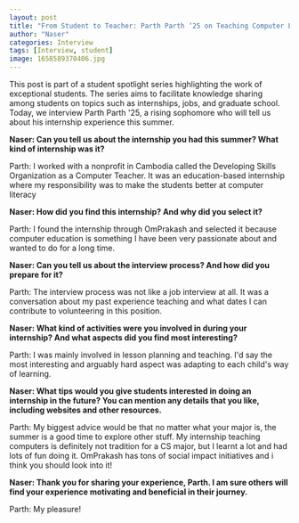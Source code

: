 ```yaml
---
layout: post
title: "From Student to Teacher: Parth Parth ‘25 on Teaching Computer Literacy in Cambodia"
author: "Naser"
categories: Interview
tags: [Interview, student]
image: 1658589370406.jpg
---
```


This post is part of a student spotlight series highlighting the work of exceptional students.  The series aims to facilitate knowledge sharing among students on topics such as internships, jobs, and graduate school.  Today, we interview Parth Parth '25, a rising sophomore who will tell us about his internship experience this summer.

**Naser: Can you tell us about the internship you had this summer?  What kind of internship was it?**


Parth: I worked with a nonprofit in Cambodia called the Developing Skills Organization as a Computer Teacher. It was an education-based internship where my responsibility was to make the students better at computer literacy




**Naser: How did you find this internship?  And why did you select it?**


Parth: I found the internship through OmPrakash and selected it because computer education is something I have been very passionate about and wanted to do for a long time.




**Naser: Can you tell us about the interview process?  And how did you prepare for it?**


Parth: The interview process was not like a job interview at all. It was a conversation about my past experience teaching and what dates I can contribute to volunteering in this position.




**Naser: What kind of activities were you involved in during your internship?  And what aspects did you find most interesting?**


Parth: I was mainly involved in lesson planning and teaching. I'd say the most interesting and arguably hard aspect was adapting to each child's way of learning.




**Naser: What tips would you give students interested in doing an internship in the future?  You can mention any details that you like, including websites and other resources.**


Parth: My biggest advice would be that no matter what your major is, the summer is a good time to explore other stuff. My internship teaching computers is definitely not tradition for a CS major, but I learnt a lot and had lots of fun doing it. OmPrakash has tons of social impact initiatives and i think you should look into it!




**Naser: Thank you for sharing your experience, Parth.  I am sure others will find your experience motivating and beneficial in their journey.**


Parth: My pleasure!



